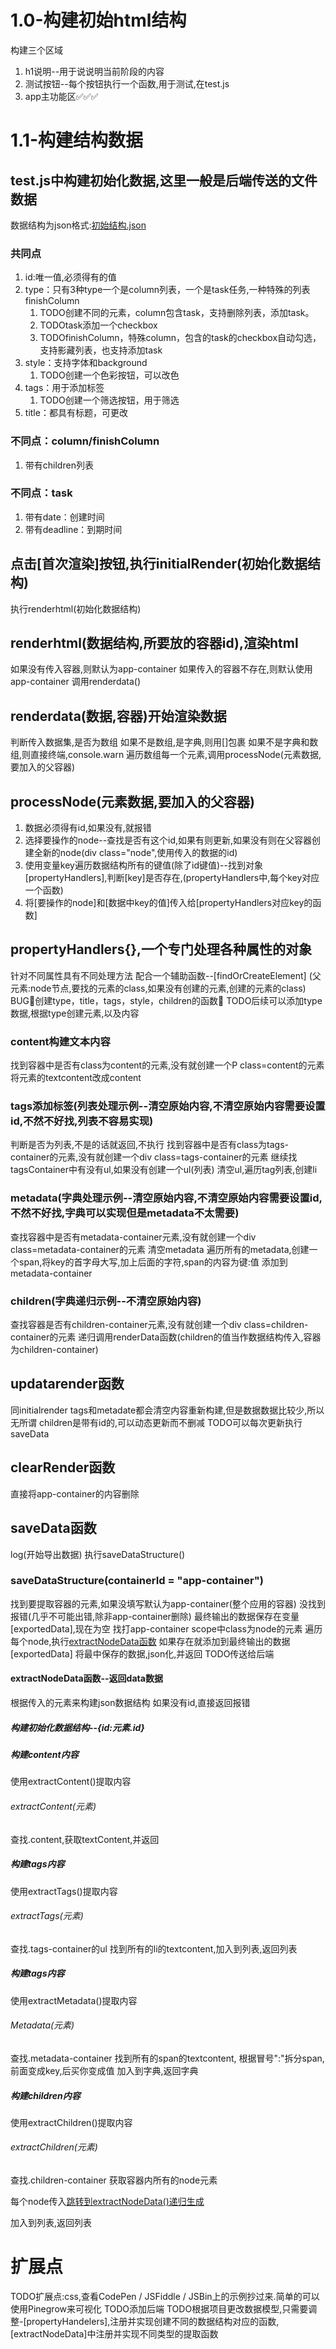 # 1.0-构建初始html结构

构建三个区域
1. h1说明--用于说说明当前阶段的内容
2. 测试按钮--每个按钮执行一个函数,用于测试,在test.js
3. app主功能区✅✅✅

# 1.1-构建结构数据

## test.js中构建初始化数据,这里一般是后端传送的文件数据

数据结构为json格式:[初始结构.json](数据结构/初始结构.json)
### 共同点
1. id:唯一值,必须得有的值
2. type：只有3种type一个是column列表，一个是task任务,一种特殊的列表finishColumn
   1. TODO创建不同的元素，column包含task，支持删除列表，添加task。
   2. TODOtask添加一个checkbox
   3. TODOfinishColumn，特殊column，包含的task的checkbox自动勾选，支持影藏列表，也支持添加task
3. style：支持字体和background
   1. TODO创建一个色彩按钮，可以改色
4. tags：用于添加标签
   1. TODO创建一个筛选按钮，用于筛选
5. title：都具有标题，可更改

### 不同点：column/finishColumn
1. 带有children列表
### 不同点：task
1. 带有date：创建时间
2. 带有deadline：到期时间


## 点击[首次渲染]按钮,执行initialRender(初始化数据结构)

执行renderhtml(初始化数据结构)

## renderhtml(数据结构,所要放的容器id),渲染html

如果没有传入容器,则默认为app-container
如果传入的容器不存在,则默认使用app-container
调用renderdata()

## renderdata(数据,容器)开始渲染数据
判断传入数据集,是否为数组
如果不是数组,是字典,则用[]包裹
如果不是字典和数组,则直接终端,console.warn
遍历数组每一个元素,调用processNode(元素数据,要加入的父容器)

## processNode(元素数据,要加入的父容器)
1. 数据必须得有id,如果没有,就报错
2. 选择要操作的node--查找是否有这个id,如果有则更新,如果没有则在父容器创建全新的node(div class="node",使用传入的数据的id)
3. 使用变量key遍历数据结构所有的键值(除了id键值)--找到对象[propertyHandlers],判断[key]是否存在,(propertyHandlers中,每个key对应一个函数)
4. 将[要操作的node]和[数据中key的值]传入给[propertyHandlers对应key的函数]

## propertyHandlers{},一个专门处理各种属性的对象
针对不同属性具有不同处理方法
配合一个辅助函数--[findOrCreateElement] (父元素:node节点,要找的元素的class,如果没有创建的元素,创建的元素的class)
BUG🚩创建type，title，tags，style，children的函数🚩
TODO后续可以添加type数据,根据type创建元素,以及内容
### content构建文本内容
找到容器中是否有class为content的元素,没有就创建一个P class=content的元素
将元素的textcontent改成content
### tags添加标签(列表处理示例--清空原始内容,不清空原始内容需要设置id,不然不好找,列表不容易实现)
判断是否为列表,不是的话就返回,不执行
找到容器中是否有class为tags-container的元素,没有就创建一个div class=tags-container的元素
继续找tagsContainer中有没有ul,如果没有创建一个ul(列表)
清空ul,遍历tag列表,创建li
### metadata(字典处理示例--清空原始内容,不清空原始内容需要设置id,不然不好找,字典可以实现但是metadata不太需要)
查找容器中是否有metadata-container元素,没有就创建一个div class=metadata-container的元素
清空metadata
遍历所有的metadata,创建一个span,将key的首字母大写,加上后面的字符,span的内容为键:值
添加到metadata-container
### children(字典递归示例--不清空原始内容)
查找容器是否有children-container元素,没有就创建一个div class=children-container的元素
递归调用renderData函数(children的值当作数据结构传入,容器为children-container)


## updatarender函数
同initialrender
tags和metadate都会清空内容重新构建,但是数据数据比较少,所以无所谓
children是带有id的,可以动态更新而不删减
TODO可以每次更新执行saveData
## clearRender函数
直接将app-container的内容删除

## saveData函数
log(开始导出数据)
执行saveDataStructure()
### saveDataStructure(containerId = "app-container")
找到要提取容器的元素,如果没填写默认为app-container(整个应用的容器)
没找到报错(几乎不可能出错,除非app-container删除)
最终输出的数据保存在变量[exportedData],现在为空
找打app-container scope中class为node的元素
遍历每个node,执行[extractNodeData函数](#extractnodedata函数--返回data数据)
如果存在就添加到最终输出的数据[exportedData]
将最中保存的数据,json化,并返回
TODO传送给后端

#### extractNodeData函数--返回data数据
根据传入的元素来构建json数据结构
如果没有id,直接返回报错
##### 构建初始化数据结构--{id:元素.id}
##### 构建content内容
使用extractContent()提取内容
###### extractContent(元素)
查找.content,获取textContent,并返回
##### 构建tags内容
使用extractTags()提取内容
###### extractTags(元素)
查找.tags-container的ul
找到所有的li的textcontent,加入到列表,返回列表
##### 构建tags内容
使用extractMetadata()提取内容
###### Metadata(元素)
查找.metadata-container
找到所有的span的textcontent,
根据冒号":"拆分span,前面变成key,后买你变成值
加入到字典,返回字典
##### 构建children内容
使用extractChildren()提取内容
###### extractChildren(元素)
查找.children-container
获取容器内所有的node元素

每个node传入[跳转到extractNodeData()递归生成](#extractnodedata函数--返回data数据)

加入到列表,返回列表

# 扩展点
TODO扩展点:css,查看CodePen / JSFiddle / JSBin上的示例抄过来.简单的可以使用Pinegrow来可视化
TODO添加后端
TODO根据项目更改数据模型,只需要调整-[propertyHandelers],注册并实现创建不同的数据结构对应的函数,[extractNodeData]中注册并实现不同类型的提取函数

